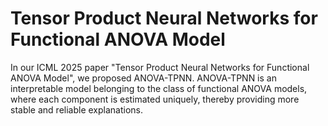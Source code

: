 # Tensor Product Neural Networks for Functional ANOVA Model

In our ICML 2025 paper "Tensor Product Neural Networks for Functional ANOVA Model", we proposed ANOVA-TPNN.
ANOVA-TPNN is an interpretable model belonging to the class of functional ANOVA models, where each component is estimated uniquely, thereby providing more stable and reliable explanations.
